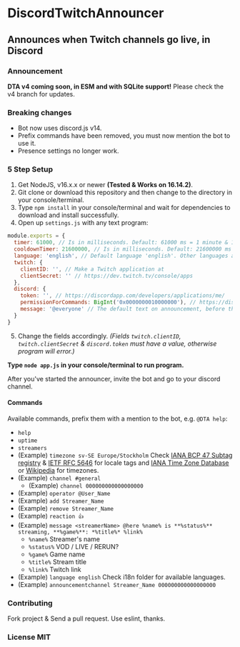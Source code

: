 # DiscordTwitchAnnouncer

## Announces when Twitch channels go live, in Discord

### Announcement

**DTA v4 coming soon, in ESM and with SQLite support!**
Please check the v4 branch for updates.

### Breaking changes

* Bot now uses discord.js v14.
* Prefix commands have been removed, you must now mention the bot to use it.
* Presence settings no longer work.

### 5 Step Setup

  1. Get NodeJS, v16.x.x or newer **(Tested & Works on 16.14.2)**.
  2. Git clone or download this repository and then change to the directory in your console/terminal.
  3. Type `npm install` in your console/terminal and wait for dependencies to download and install successfully.
  4. Open up `settings.js` with any text program:

```js
module.exports = {
  timer: 61000, // Is in milliseconds. Default: 61000 ms = 1 minute & 1 second. Lower values may not work out well.
  cooldownTimer: 21600000, // Is in milliseconds. Default: 21600000 ms = 6 hours.
  language: 'english', // Default language 'english'. Other languages available in `i18n` folder.
  twitch: {
    clientID: '', // Make a Twitch application at
    clientSecret: '' // https://dev.twitch.tv/console/apps
  },
  discord: {
    token: '', // https://discordapp.com/developers/applications/me/
    permissionForCommands: BigInt('0x0000000010000000'), // https://discordapp.com/developers/docs/topics/permissions
    message: '@everyone' // The default text on announcement, before the url and stream type. Can be changed with !message command. Default: '@everyone' = '@everyone LIVE! https://twitch.tv/stream'
  }
}
```

  5. Change the fields accordingly. *(Fields `twitch.clientID`, `twitch.clientSecret` & `discord.token` must have a value, otherwise program will error.)*

**Type `node app.js` in your console/terminal to run program.**

After you've started the announcer, invite the bot and go to your discord channel.

#### Commands

Available commands, prefix them with a mention to the bot, e.g. `@DTA help`:

* `help`
* `uptime`
* `streamers`
* (Example) `timezone sv-SE Europe/Stockholm` Check [IANA BCP 47 Subtag registry](https://www.iana.org/assignments/language-subtag-registry/language-subtag-registry) & [IETF RFC 5646](https://tools.ietf.org/html/rfc5646) for locale tags and [IANA Time Zone Database](https://www.iana.org/time-zones) or [Wikipedia](https://en.wikipedia.org/wiki/List_of_tz_database_time_zones) for timezones.
* (Example) `channel #general`
  * (Example) `channel 000000000000000000`
* (Example) `operator @User_Name`
* (Example) `add Streamer_Name`
* (Example) `remove Streamer_Name`
* (Example) `reaction 👍`
* (Example) `message <streamerName> @here %name% is **%status%** streaming, **%game%**: *%title%* %link%`
  * `%name%` Streamer's name
  * `%status%` VOD / LIVE / RERUN?
  * `%game%` Game name
  * `%title%` Stream title
  * `%link%` Twitch link
* (Example) `language english` Check i18n folder for available languages.
* (Example) `announcementchannel Streamer_Name 000000000000000000`

### Contributing

Fork project & Send a pull request. Use eslint, thanks.

### License MIT
